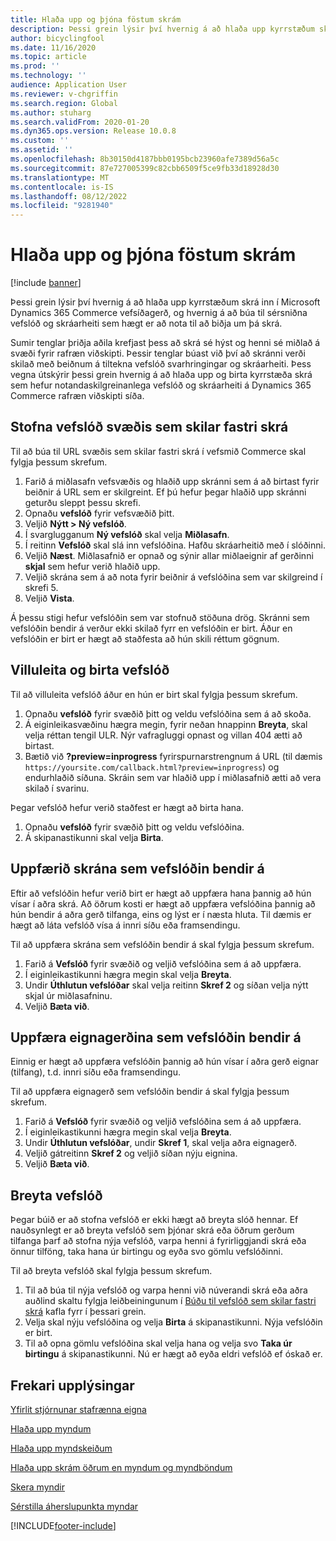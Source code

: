 ```yaml
---
title: Hlaða upp og þjóna föstum skrám
description: Þessi grein lýsir því hvernig á að hlaða upp kyrrstæðum skrá inn í Microsoft Dynamics 365 Commerce vefsíðagerð, og hvernig á að búa til sérsniðna vefslóð og skráarheiti sem hægt er að nota til að biðja um þá skrá.
author: bicyclingfool
ms.date: 11/16/2020
ms.topic: article
ms.prod: ''
ms.technology: ''
audience: Application User
ms.reviewer: v-chgriffin
ms.search.region: Global
ms.author: stuharg
ms.search.validFrom: 2020-01-20
ms.dyn365.ops.version: Release 10.0.8
ms.custom: ''
ms.assetid: ''
ms.openlocfilehash: 8b30150d4187bbb0195bcb23960afe7389d56a5c
ms.sourcegitcommit: 87e727005399c82cbb6509f5ce9fb33d18928d30
ms.translationtype: MT
ms.contentlocale: is-IS
ms.lasthandoff: 08/12/2022
ms.locfileid: "9281940"
---
```

# <a name="upload-and-serve-static-files"></a>Hlaða upp og þjóna föstum skrám

[!include [banner](includes/banner.md)]

Þessi grein lýsir því hvernig á að hlaða upp kyrrstæðum skrá inn í Microsoft Dynamics 365 Commerce vefsíðagerð, og hvernig á að búa til sérsniðna vefslóð og skráarheiti sem hægt er að nota til að biðja um þá skrá.

Sumir tenglar þriðja aðila krefjast þess að skrá sé hýst og henni sé miðlað á svæði fyrir rafræn viðskipti. Þessir tenglar búast við því að skránni verði skilað með beiðnum á tiltekna vefslóð svarhringingar og skráarheiti. Þess vegna útskýrir þessi grein hvernig á að hlaða upp og birta kyrrstæða skrá sem hefur notandaskilgreinanlega vefslóð og skráarheiti á Dynamics 365 Commerce rafræn viðskipti síða.

## <a name="create-a-site-url-that-returns-a-static-file"></a>Stofna vefslóð svæðis sem skilar fastri skrá

Til að búa til URL svæðis sem skilar fastri skrá í vefsmið Commerce skal fylgja þessum skrefum.

1. Farið á miðlasafn vefsvæðis og hlaðið upp skránni sem á að birtast fyrir beiðnir á URL sem er skilgreint. Ef þú hefur þegar hlaðið upp skránni geturðu sleppt þessu skrefi.
1. Opnaðu **vefslóð** fyrir vefsvæðið þitt.
1. Veljið **Nýtt \> Ný vefslóð**.
1. Í svarglugganum **Ný vefslóð** skal velja **Miðlasafn**.
1. Í reitinn **Vefslóð** skal slá inn vefslóðina. Hafðu skráarheitið með í slóðinni.
1. Veljið **Næst**. Miðlasafnið er opnað og sýnir allar miðlaeignir af gerðinni **skjal** sem hefur verið hlaðið upp.
1. Veljið skrána sem á að nota fyrir beiðnir á vefslóðina sem var skilgreind í skrefi 5.
1. Veljið **Vista**.

Á þessu stigi hefur vefslóðin sem var stofnuð stöðuna drög. Skránni sem vefslóðin bendir á verður ekki skilað fyrr en vefslóðin er birt. Áður en vefslóðin er birt er hægt að staðfesta að hún skili réttum gögnum.

## <a name="validate-and-publish-a-url"></a>Villuleita og birta vefslóð

Til að villuleita vefslóð áður en hún er birt skal fylgja þessum skrefum.

1. Opnaðu **vefslóð** fyrir svæðið þitt og veldu vefslóðina sem á að skoða.
2. Á eiginleikasvæðinu hægra megin, fyrir neðan hnappinn **Breyta**, skal velja réttan tengil ULR. Nýr vafragluggi opnast og villan 404 ætti að birtast.
3. Bætið við **?preview=inprogress** fyrirspurnarstrengnum á URL (til dæmis `https://yoursite.com/callback.html?preview=inprogress`) og endurhlaðið síðuna. Skráin sem var hlaðið upp í miðlasafnið ætti að vera skilað í svarinu.

Þegar vefslóð hefur verið staðfest er hægt að birta hana.

1. Opnaðu **vefslóð** fyrir svæðið þitt og veldu vefslóðina.
2. Á skipanastikunni skal velja **Birta**.

## <a name="update-the-file-that-a-url-points-to"></a>Uppfærið skrána sem vefslóðin bendir á

Eftir að vefslóðin hefur verið birt er hægt að uppfæra hana þannig að hún vísar í aðra skrá. Að öðrum kosti er hægt að uppfæra vefslóðina þannig að hún bendir á aðra gerð tilfanga, eins og lýst er í næsta hluta. Til dæmis er hægt að láta vefslóð vísa á innri síðu eða framsendingu.

Til að uppfæra skrána sem vefslóðin bendir á skal fylgja þessum skrefum.

1. Farið á **Vefslóð** fyrir svæðið og veljið vefslóðina sem á að uppfæra.
1. Í eiginleikastikunni hægra megin skal velja **Breyta**.
1. Undir **Úthlutun vefslóðar** skal velja reitinn **Skref 2** og síðan velja nýtt skjal úr miðlasafninu.
1. Veljið **Bæta við**.

## <a name="update-the-asset-type-that-a-url-points-to"></a>Uppfæra eignagerðina sem vefslóðin bendir á

Einnig er hægt að uppfæra vefslóðin þannig að hún vísar í aðra gerð eignar (tilfang), t.d. innri síðu eða framsendingu.

Til að uppfæra eignagerð sem vefslóðin bendir á skal fylgja þessum skrefum.

1. Farið á **Vefslóð** fyrir svæðið og veljið vefslóðina sem á að uppfæra.
1. Í eiginleikastikunni hægra megin skal velja **Breyta**.
1. Undir **Úthlutun vefslóðar**, undir **Skref 1**, skal velja aðra eignagerð.
1. Veljið gátreitinn **Skref 2** og veljið síðan nýju eignina.
1. Veljið **Bæta við**.

## <a name="change-the-url-path"></a>Breyta vefslóð

Þegar búið er að stofna vefslóð er ekki hægt að breyta slóð hennar. Ef nauðsynlegt er að breyta vefslóð sem þjónar skrá eða öðrum gerðum tilfanga þarf að stofna nýja vefslóð, varpa henni á fyrirliggjandi skrá eða önnur tilföng, taka hana úr birtingu og eyða svo gömlu vefslóðinni.

Til að breyta vefslóð skal fylgja þessum skrefum.

1. Til að búa til nýja vefslóð og varpa henni við núverandi skrá eða aðra auðlind skaltu fylgja leiðbeiningunum í [Búðu til vefslóð sem skilar fastri skrá](#create-a-site-url-that-returns-a-static-file) kafla fyrr í þessari grein.
1. Velja skal nýju vefslóðina og velja **Birta** á skipanastikunni. Nýja vefslóðin er birt.
1. Til að opna gömlu vefslóðina skal velja hana og velja svo **Taka úr birtingu** á skipanastikunni. Nú er hægt að eyða eldri vefslóð ef óskað er.

## <a name="additional-resources"></a>Frekari upplýsingar

[Yfirlit stjórnunar stafrænna eigna](dam-overview.md)

[Hlaða upp myndum](dam-upload-images.md)

[Hlaða upp myndskeiðum](dam-upload-video.md)

[Hlaða upp skrám öðrum en myndum og myndböndum](dam-upload-files.md)

[Skera myndir](dam-crop-images.md)

[Sérstilla áherslupunkta myndar](dam-custom-focal-point.md)


[!INCLUDE[footer-include](../includes/footer-banner.md)]
